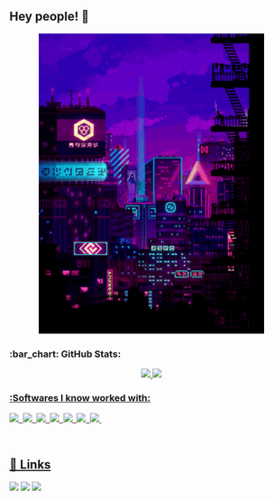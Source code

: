 ## Hey people! 👋

<div>
<p align=center>
<img width=400 src="giphy.gif" />
</p>
</div>

<h3>:bar_chart: GitHub Stats: </h3>
  
<div align="center">
  <a href="https://github.com/leticiacarvalho04">
  <img height="180em" src="https://github-readme-stats.vercel.app/api?username=leticiacarvalho04&custom_title=Letícia&nbsp;Helena&hide_border=true&show_icons=true&theme=midnight-purple&include_all_commits=true&count_private=true"/>
  <img height="180em" src="https://github-readme-stats.vercel.app/api/top-langs/?username=leticiacarvalho04&custom_title=Letícia&nbsp;Helena&hide_border=true&layout=compact&langs_count=7&theme=midnight-purple"/>
</div>

  
<h3>:Softwares I know worked with:</h3>

<p>
    <img src="https://img.shields.io/badge/HTML5-151515?style=for-the-badge&logo=html5&logoColor=4B70F1"></img>&nbsp;
    <img src="https://img.shields.io/badge/CSS3-151515?style=for-the-badge&logo=css3&logoColor=4B70F1"></img>&nbsp;
    <img src="https://img.shields.io/badge/Python-151515?style=for-the-badge&logo=python&logoColor=4B70F1"></img>&nbsp;
    <img src="https://img.shields.io/badge/Ubuntu-151515?style=for-the-badge&logo=ubuntu&logoColor=4B70F1"></img>&nbsp;
    <img src="https://img.shields.io/badge/Linux-151515?style=for-the-badge&logo=linux&logoColor=4B70F1"></img>&nbsp;   
    <img src="https://img.shields.io/badge/Oracle-151515?style=for-the-badge&logo=oracle&logoColor=4B70F1"></img>&nbsp;
    <img src="https://img.shields.io/badge/MySQL-151515?style=for-the-badge&logo=mysql&logoColor=4B70F1"></img>&nbsp;
</p>

<br>


  ## 🔗 Links
<p>
  <a href="[https://www.linkedin.com/in/matheus-henrique-lemes-sakuragui/](https://www.linkedin.com/in/let%C3%ADcia-helena-03b294255/)"><img src="https://img.shields.io/badge/LinkedIn-151515?style=for-the-badge&logo=linkedin&logoColor=602D9B"/></a>
  <a href="https://mail.google.com/mail/u/0/?fs=1&to=leticiahelena.oliver@gmail.com&su=&body=&bcc=&tf=cm"><img src="https://img.shields.io/badge/Gmail-151515?style=for-the-badge&logo=gmail&logoColor=602D9B"/></a>
  <a href="[https://discord.com/users/661334263127605291](https://www.instagram.com/carvalho_leticia04/)"><img src="https://img.shields.io/badge/Instagram-151515?style=for-the-badge&logo=instagram&logoColor=602D9B"/></a>
